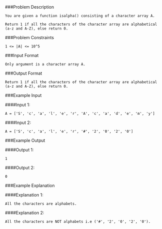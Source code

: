 ###Problem Description
```
You are given a function isalpha() consisting of a character array A.

Return 1 if all the characters of the character array are alphabetical (a-z and A-Z), else return 0.
```


###Problem Constraints

```
1 <= |A| <= 10^5
```

###Input Format

```
Only argument is a character array A.
```

###Output Format

```
Return 1 if all the characters of the character array are alphabetical (a-z and A-Z), else return 0.
```

###Example Input

####Input 1:

```
A = ['S', 'c', 'a', 'l', 'e', 'r', 'A', 'c', 'a', 'd', 'e', 'm', 'y']
```
####Input 2:

```
A = ['S', 'c', 'a', 'l', 'e', 'r', '#', '2', '0', '2', '0']
```


###Example Output

####Output 1:

```
1
```
####Output 2:

```
0
```

###Example Explanation

####Explanation 1:

```
All the characters are alphabets.
```
####Explanation 2:

```
All the characters are NOT alphabets i.e ('#', '2', '0', '2', '0').
```